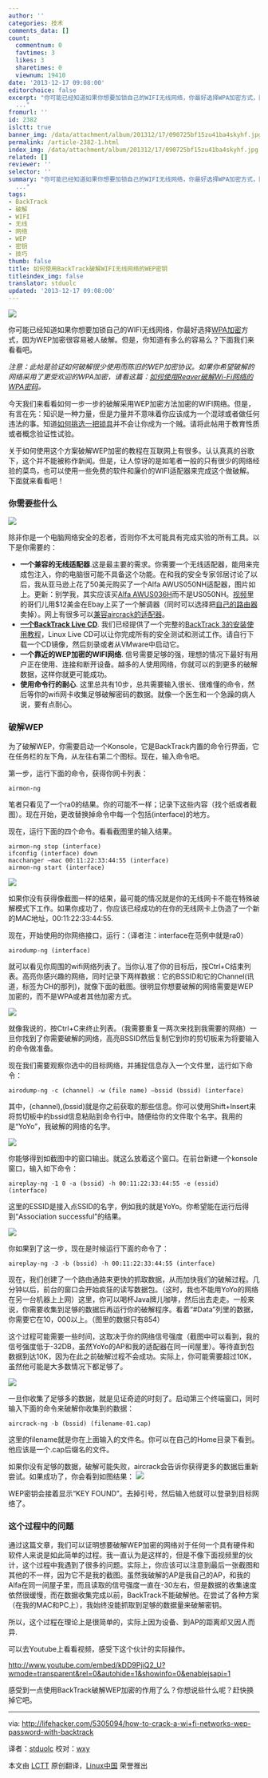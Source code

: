 ```yaml
---
author: ''
categories: 技术
comments_data: []
count:
  commentnum: 0
  favtimes: 3
  likes: 3
  sharetimes: 0
  viewnum: 19410
date: '2013-12-17 09:08:00'
editorchoice: false
excerpt: "你可能已经知道如果你想要加锁自己的WIFI无线网络，你最好选择WPA加密方式，因为WEP加密很容易被人破解。但是，你知道有多么的容易么？下面我们来看看吧。\r\n注意：此帖是验证如何破解很少使用而陈旧的WEP加密协议。如
  ..."
fromurl: ''
id: 2382
islctt: true
banner_img: /data/attachment/album/201312/17/090725bf15zu41ba4skyhf.jpg
permalink: /article-2382-1.html
index_img: /data/attachment/album/201312/17/090725bf15zu41ba4skyhf.jpg.thumb.jpg
related: []
reviewer: ''
selector: ''
summary: "你可能已经知道如果你想要加锁自己的WIFI无线网络，你最好选择WPA加密方式，因为WEP加密很容易被人破解。但是，你知道有多么的容易么？下面我们来看看吧。\r\n注意：此帖是验证如何破解很少使用而陈旧的WEP加密协议。如
  ..."
tags:
- BackTrack
- 破解
- WIFI
- 无线
- 网络
- WEP
- 密钥
- 技巧
thumb: false
title: 如何使用BackTrack破解WIFI无线网络的WEP密钥
titleindex_img: false
translator: stduolc
updated: '2013-12-17 09:08:00'
---
```


![](/data/attachment/album/201312/17/090725bf15zu41ba4skyhf.jpg)


你可能已经知道如果你想要加锁自己的WIFI无线网络，你最好选择[WPA加密](http://lifehacker.com/399735/how-to-index_imgk-a-lock-with-a-bump-key)方式，因为WEP加密很容易被人破解。但是，你知道有多么的容易么？下面我们来看看吧。


*注意：此帖是验证如何破解很少使用而陈旧的WEP加密协议。如果你希望破解的网络采用了更受欢迎的WPA加密，请看这篇：[如何使用Reaver破解Wi-Fi网络的WPA密码](http://linux.cn/article-2335-1.html)。*


今天我们来看看如何一步一步的破解采用WEP加密方法加密的WIFI网络。但是，有言在先：知识是一种力量，但是力量并不意味着你应该成为一个混球或者做任何违法的事。知道[如何挑选一把锁具](http://lifehacker.com/399735/how-to-index_imgk-a-lock-with-a-bump-key)并不会让你成为一个贼。请将此帖用于教育性质或者概念验证性试验。


关于如何使用这个方案破解WEP加密的教程在互联网上有很多。认认真真的谷歌下，这个并不能被称作新闻。但是，让人惊讶的是如笔者一般的只有很少的网络经验的菜鸟，也可以使用一些免费的软件和廉价的WIFI适配器来完成这个做破解。下面就来看看吧！


### 你需要些什么


![](/data/attachment/album/201312/17/090726uqgkj26etm7u6qq2.png)


除非你是一个电脑网络安全的忍者，否则你不太可能具有完成实验的所有工具。以下是你需要的：


* **一个兼容的无线适配器**.这是最主要的需求。你需要一个无线适配器，能用来完成包注入，你的电脑很可能不具备这个功能。在和我的安全专家邻居讨论了以后，我从亚马逊上花了50美元购买了一个Alfa AWUS050NH适配器，图片如上。更新：别学我，其实应该买[Alfa AWUS036H](http://www.amazon.com/Alfa-AWUS036H-802-11b-Wireless-network/dp/B002WCEWU8?tag=lifehackeramzn-20&ascsubtag=%5Breferrer%7Clifehacker.com%5Btype%7Clink%5BpostId%7C5305094%5Basin%7CB002WCEWU8%5BauthorId%7C5774310829120954491)而不是US050NH。[视频](http://www.youtube.com/watch?v=oHq-cKoYcr8)里的哥们儿用$12美金在Ebay上买了一个解调器（同时可以选择把[自己的路由器](http://www.youtube.com/watch?v=bFlOHMj7Qoc)卖掉）。网上有很多可以[兼容aircrack的适配器](http://go.redirectingat.com/?id=33330X911647&site=lifehacker.com&xs=1&isjs=1&url=http%3A%2F%2Fwww.aircrack-ng.org%2Fdoku.php%3Fid%3Dcompatible_cards&xguid=&xcreo=0&sref=http%3A%2F%2Flifehacker.com%2F5305094%2Fhow-to-crack-a-wi%2Bfi-networks-wep-password-with-backtrack&pref=http%3A%2F%2Flifehacker.com%2F5953047%2Fhow-to-crack-wep-and-wpa-wi%2Bfi-passwords&xtz=-480&abp=1)。
* **[一个BackTrack Live CD](http://go.redirectingat.com/?id=33330X911647&site=lifehacker.com&xs=1&isjs=1&url=http%3A%2F%2Fwww.backtrack-linux.org%2F&xguid=&xcreo=0&sref=http%3A%2F%2Flifehacker.com%2F5305094%2Fhow-to-crack-a-wi%2Bfi-networks-wep-password-with-backtrack&pref=http%3A%2F%2Flifehacker.com%2F5953047%2Fhow-to-crack-wep-and-wpa-wi%2Bfi-passwords&xtz=-480&abp=1)**. 我们已经提供了一个完整的[BackTrack 3的安装使用教程](http://lifehacker.com/5166530/backtrack-is-a-security+focused-live-cd-packed-with-system-tools)，Linux Live CD可以让你完成所有的安全测试和测试工作。请自行下载一个CD镜像，然后刻录或者从VMware中启动它。
* **一个靠近的WEP加密的WIFI网络**. 信号需要足够的强，理想的情况下最好有用户正在使用、连接和断开设备。越多的人使用网络，你就可以的到更多的破解数据，这样你就更可能成功。
* **使用命令行的耐心**. 这里总共有10步，总共需要输入很长、很难懂的命令，然后等你的wifi网卡收集足够破解密码的数据。就像一个医生和一个急躁的病人说，要有点耐心。


### 破解WEP


为了破解WEP，你需要启动一个Konsole，它是BackTrack内置的命令行界面，它在任务栏的左下角，从左往右第二个图标。现在，输入命令吧。


第一步，运行下面的命令，获得你网卡列表：



```
airmon-ng

```

笔者只看见了一个ra0的结果。你的可能不一样；记录下这些内容（找个纸或者截图）。现在开始，更改替换掉命令中每一个包括(interface)的地方。


现在，运行下面的四个命令。看看截图里的输入结果。



```
airmon-ng stop (interface)
ifconfig (interface) down
macchanger —mac 00:11:22:33:44:55 (interface)
airmon-ng start (interface)

```

![](/data/attachment/album/201312/17/090728oluupmocn58m587g.png)


如果你没有获得像截图一样的结果，最可能的情况就是你的无线网卡不能在特殊破解模式下工作。如果你成功了，你应该已经成功的在你的无线网卡上伪造了一个新的MAC地址，00:11:22:33:44:55.


现在，开始使用的你网络接口，运行：（译者注：interface在范例中就是ra0）



```
airodump-ng (interface)

```

就可以看见你周围的wifi网络列表了。当你认准了你的目标后，按Ctrl+C结束列表。高亮你感兴趣的网络，同时记录下两样数据：它的BSSID和它的Channel(讯道，标签为CH的那列)，就像下面的截图。很明显你想要破解的网络需要是WEP加密的，而不是WPA或者其他加密方式。


![](/data/attachment/album/201312/17/0907304u63tr47z3wwzj3p.png)


就像我说的，按Ctrl+C来终止列表。（我需要重复一两次来找到我需要的网络）一旦你找到了你需要破解的网络，高亮BSSID然后复制它到你的剪切板来为将要输入的命令做准备。


现在我们需要观察你选中的目标网络，并捕捉信息存入一个文件里，运行如下命令：



```
airodump-ng -c (channel) -w (file name) —bssid (bssid) (interface)

```

其中，(channel),(bssid)就是你之前获取的那些信息。你可以使用Shift+Insert来将剪切板中的bssid信息粘贴到命令行中。随便给你的文件取个名字。我用的是“YoYo”，我破解的网络的名字。


![](/data/attachment/album/201312/17/090732vu95p9i9sxwbs9qv.png)


你能够得到如截图中的窗口输出。就这么放着这个窗口。在前台新建一个konsole窗口，输入如下命令：



```
aireplay-ng -1 0 -a (bssid) -h 00:11:22:33:44:55 -e (essid) (interface)

```

这里的ESSID是接入点SSID的名字，例如我的就是YoYo。你希望能在运行后得到“Association successful”的结果。


![](/data/attachment/album/201312/17/090733ni4kdq7dboqdm2jj.png)


你如果到了这一步，现在是时候运行下面的命令了：



```
aireplay-ng -3 -b (bssid) -h 00:11:22:33:44:55 (interface)

```

现在，我们创建了一个路由通路来更快的抓取数据，从而加快我们的破解过程。几分钟以后，前台的窗口会开始疯狂的读写数据包。（这时，我也不能用YoYo的网络在另一台机器上上网）这里，你可以喝杯Java牌儿咖啡，然后出去走走。一般来说，你需要收集到足够的数据后再运行你的破解程序。看着“#Data”列里的数据，你需要它在10，000以上。（图里的数据只有854）


这个过程可能需要一些时间，这取决于你的网络信号强度（截图中可以看到，我的信号强度低于-32DB，虽然YoYo的AP和我的适配器在同一间屋里）。等待直到包数据到达10K，因为在此之前破解过程不会成功。实际上，你可能需要超过10K，虽然他可能是大多数情况下都足够了。


![](/data/attachment/album/201312/17/0907351r7wnql17jnu3vuv.png)


一旦你收集了足够多的数据，就是见证奇迹的时刻了。启动第三个终端窗口，同时输入下面的命令来破解你收集到的数据：



```
aircrack-ng -b (bssid) (filename-01.cap)

```

这里的filename就是你在上面输入的文件名。你可以在自己的Home目录下看到。他应该是一个.cap后缀名的文件。


如果你没有足够的数据，破解可能失败，aircrack会告诉你获得更多的数据后重新尝试。如果成功了，你会看到如图结果： ![](/data/attachment/album/201312/17/090737q88wskjp84o2pwwk.png)


WEP密钥会接着显示“KEY FOUND”。去掉引号，然后输入他就可以登录到目标网络了。


### 这个过程中的问题


通过这篇文章，我们可以证明想要破解WEP加密的网络对于任何一个具有硬件和软件人来说是如此简单的过程。我一直认为是这样的，但是不像下面视频里的伙计，这个过程中我遇到了很多的问题。实际上，你应该可以注意到最后一张截图和其他的不一样，因为它不是我的截图。虽然我破解的AP是我自己的AP，和我的Alfa在同一间屋子里，而且读取的信号强度一直在-30左右，但是数据的收集速度依然很缓慢，而在数据收集完成以前，BackTrack不能破解他。在尝试了各种方案（在我的MAC和PC上），我始终没能抓取到足够的数据量来破解密钥。


所以，这个过程在理论上是很简单的，实际上因为设备、到AP的距离却又因人而异.


可以去Youtube上看看视频，感受下这个伙计的实际操作。


<http://www.youtube.com/embed/kDD9PjiQ2_U?wmode=transparent&rel=0&autohide=1&showinfo=0&enablejsapi=1>


感受到一点使用BackTrack破解WEP加密的作用了么？你想说些什么呢？赶快换掉它吧。




---


via: <http://lifehacker.com/5305094/how-to-crack-a-wi+fi-networks-wep-password-with-backtrack>


译者：[stduolc](https://github.com/stduolc) 校对：[wxy](https://github.com/wxy)


本文由 [LCTT](https://github.com/LCTT/TranslateProject) 原创翻译，[Linux中国](http://linux.cn/) 荣誉推出